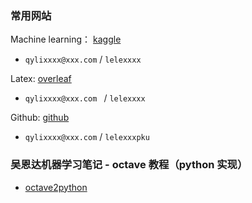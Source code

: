 ### 常用网站

Machine learning： [kaggle](www.kaggle.com)

- `qylixxxx@xxx.com` / `lelexxxx`

Latex:  [overleaf](overleaf.com)

- `qylixxxx@xxx.com ` / `lelexxxx`

Github: [github](github.com)

- `qylixxxx@xxx.com` / `lelexxxpku`

### 吴恩达机器学习笔记 - octave 教程（python 实现）
- [octave2python](octave2python.md)


